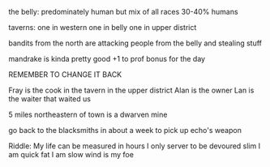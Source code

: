 the belly:
	predominately human but mix of all races 
	30-40% humans
	
taverns:
	one in western
	one in belly
	one in upper district
	
bandits from the north are attacking people from the belly and stealing stuff

mandrake is kinda pretty good
+1 to prof bonus for the day

REMEMBER TO CHANGE IT BACK

Fray is the cook in the tavern in the upper district
Alan is the owner
Lan is the waiter that waited us

5 miles northeastern of town is a dwarven mine

go back to the blacksmiths in about a week to pick up echo's weapon

Riddle:
	My life can be measured in hours
	I only server to be devoured
	slim I am quick
	fat I am slow
	wind is my foe
